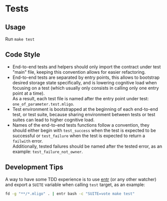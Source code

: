 # Tests

## Usage

Run `make test`

## Code Style

- End-to-end tests and helpers should only import the contract under test "main" file,
  keeping this convention allows for easier refactoring.
- End-to-end tests are separated by entry points, this allows to bootstrap desired storage
  state specifically, and is lowering cognitive load when focusing on a test 
  (which usually only consists in calling only one entry point at a time).  
  As a result, each test file is named after the entry point under test: 
  `one_of_parameter.test.mligo`.
- Test environment is bootstrapped at the beginning of each end-to-end test, or test suite,
  because sharing environment between tests or test suites can lead to higher cognitive load.
- Names of the end-to-end tests functions follow a convention, they should either begin with 
  `test_success` when the test is expected to be successful or `test_failure` when the test is
  expected to return a `failwith` error.  
  Additionally, tested failures should be named after the tested error, 
  as an example: `test_failure_not_owner`.

## Development Tips

A way to have some TDD experience is to use [entr](https://github.com/eradman/entr) (or any other watcher)
and export a `SUITE` variable when calling `test` target, as an example:

```sh
fd -g "**/*.mligo" . | entr bash -c "SUITE=vote make test"
```

